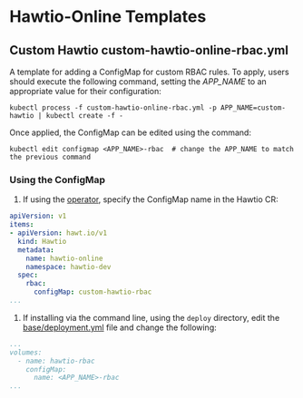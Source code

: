 # Hawtio-Online Templates

## Custom Hawtio custom-hawtio-online-rbac.yml

A template for adding a ConfigMap for custom RBAC rules. To apply, users should execute the following command, setting the *APP_NAME* to an appropriate value for their configuration:
```
kubectl process -f custom-hawtio-online-rbac.yml -p APP_NAME=custom-hawtio | kubectl create -f -
```

Once applied, the ConfigMap can be edited using the command:
```
kubectl edit configmap <APP_NAME>-rbac  # change the APP_NAME to match the previous command
```

### Using the ConfigMap

1. If using the [operator](https://github/hawtio/hawtio-operator), specify the ConfigMap name in the Hawtio CR:
```yaml
apiVersion: v1
items:
- apiVersion: hawt.io/v1
  kind: Hawtio
  metadata:
    name: hawtio-online
    namespace: hawtio-dev
  spec:
    rbac:
      configMap: custom-hawtio-rbac
...
```
1. If installing via the command line, using the `deploy` directory, edit the [base/deployment.yml](https://github.com/hawtio/hawtio-online/blob/main/deploy/base/deployment.yml) file and change the following:
```yaml
...
volumes:
  - name: hawtio-rbac
    configMap:
      name: <APP_NAME>-rbac
...
```
